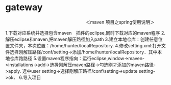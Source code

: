 # gateway
　　　　　　　　　　　　　　　　　　＜maven 项目之spring使用说明＞

1.下载对应系统并选择包含maven　插件的eclipse,同时下载对应的maven程序
2.解压eclipse和maven,把maven解压路径加入path
3.建立本地仓库：创建任意位置文件夹，本次位置：/home/hunter/localRepository.
4.修改setting.xml:打开文件选择刚解压路径/conf/setting->添加<localRepository>/home/hunter/localRepository</localRepository>．其中本地仓库路路径
5.设置maven程序指向：运行eclipse,window->maven->installations->add->选择刚解压maven路径->勾选刚才添加的maven路径->apply.
  选中user setting->选择刚解压路径/conf/setting->update setting->ok．
6.导入项目
